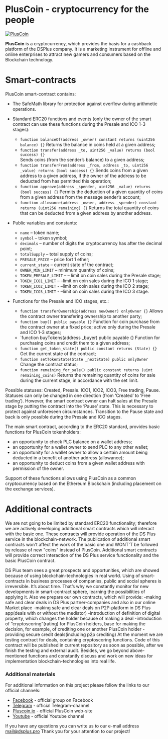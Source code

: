 # PlusCoin - cryptocurrency for the people

[![PlusCoin](https://pluscoin.io/images/dsp/pluscoin_alpha_cut.png)](https://pluscoin.io/images/dsp/pluscoin_alpha_cut.png)

**PlusCoin** is a cryptocurrency, which provides the basis for a cashback platform of the DSPlus company. It is a marketing instrument for offline and online enterprises to attract new gamers and consumers based on the Blockchain technology. 

# Smart-contracts

PlusCoin smart-contract contains:

  - The SafeMath library for protection against overflow during arithmetic operations. 

  - Standard ERC20 functions and events (only the owner of the smart contract can use these functions during the Presale and ICO 1-3 stages):
    - `function balanceOf(address _owner) constant returns (uint256 balance) {}`
    Returns the balance in coins held at a given address;
    - `function transfer(address _to, uint256 _value) returns (bool success) {}`   
    Sends coins (from the sender’s balance) to a given address;
    - `function transferFrom(address _from, address _to, uint256 _value) returns (bool success) {}`
    Sends coins from a given address to a given address, if the owner of the address to be deducted from has permitted this operation;
    - `function approve(address _spender, uint256 _value) returns (bool success) {}`
    Permits the deduction of a given quantity of coins from a given address from the message sender’s account;
    - `function allowance(address _owner, address _spender) constant returns (uint256 remaining) {}` 
    Returns the total quantity of coins that can be deducted from a given address by another address.

  - Public variables and constants:
    - `name` – token name;
    - `symbol` – token symbol;
    - `decimals` – number of digits the cryptocurrency has after the decimal point;
    - `totalSupply` – total supply of coins;
    - `PRESALE_PRICE` – price fort 1 ether;
    - `current_state` – current state of the contract;
    - `OWNER_MIN_LIMIT` – minimum quantity of coins;
    - `TOKEN_PRESALE_LIMIT` – – limit on coin sales during the Presale stage;
    - `TOKEN_ICO1_LIMIT` – –limit on coin sales during the ICO 1 stage;
    - `TOKEN_ICO2_LIMIT` - –limit on coin sales during the ICO 2 stage;
    - `TOKEN_ICO3_LIMIT` - –limit on coin sales during the ICO 3 stage.

  - Functions for the Presale and ICO stages, etc.:
    - `function transferOwnership(address newOwner) onlyOwner {}`
    Allows the contract owner transfering ownership to another party;
    - `function buy() public payable {}`
    Function for coin purchase from the contract owner at a fixed price; active only during the Presale and ICO 1-3 stages;
    - `function buyTokens(address _buyer) public payable {}
    Function for purchasing coins and credit them to a given address;
    - `function get_token_state() public constant returns (State) {}`
    Get the current state of the contract;
    - `function setTokenState(State _nextState) public onlyOwner`
    Change the contract status;
    - `function remaining_for_sale() public constant returns (uint remaining_coins)`
    Returns the remaining quantity of coins for sale during the current stage, in accordance with the set limit.
    
Possible statuses: Created, Presale. ICO1, ICO2, ICO3, Free trading, Pause. Statuses can only be changed in one direction (from ‘Created’ to ‘Free trading’). However, the smart contract owner can halt sales at the Presale stage by putting the contract into the ‘Pause’ state. This is necessary to protect against unforeseen circumstances. Transition to the Pause state and back is only possible during the Presale and ICO stages.

The main smart contract, according to the ERC20 standard, provides basic functions for PlusCoin tokenholders:
  - an opportunity to check PLC balance on a wallet address;
  - an opportunity for a wallet owner to send PLC to any other wallet;
  - an opportunity for a wallet owner to allow a certain amount being deducted in a benefit of another address (allowance);
  - an opportunity to deduct coins from a given wallet address with permission of the owner.

Support of these functions allows using PlusCoin as a common cryptocurrency based on the Ethereum Blockchain (including placement on the exchange services).

# Additional contracts

We are not going to be limited by standard ERC20 functionality; therefore we are actively developing additional smart contracts which will interact with the basic one. These contracts will provide operation of the DS Plus service in the blockchain-network. The publication of additional smart contracts won't affect the work of the basic one and WONT'T be followed by release of new "coins" instead of PlusCoin. Additional smart contracts will provide correct interaction of the DS Plus service functionality and the basic PlusCoin contract.

DS Plus team sees a great prospects and opportunities, which are showed because of using blockchain-technologies in real world. Using of smart-contracts in business processes of companies, public and social spheres is irreversible. It’s about time. That’s why we constantly monitor for new developments in smart-contract sphere, learning the possibilities of applying it. Also we prepare our own contracts, which will provide:
 -making safe and clear deals in DS Plus partner-companies and also in our online Market place
-making safe and clear deals on P2P-platform in DS Plus app(deals with or without the mediator)
-introduction of definition of digital property, which changes the holder because of making a deal
-introduction of “cryptoscoring”(rating) for PlusCoin holders, base for making the decision, for example, of crediting one or another PlusCoin holder
-providing secure credit deals(including p2p crediting)
At the moment we are testing contract for deals, containing cryptoscoring functions. Code of this contract will be published in current repository as soon as possible, after we finish the testing and external audit.
Besides, we go beyond above-mentioned functions and constantly discuss and work on new ideas for implementation blockchain-technologies into real life. 

### Additional materials
For additional information on this project please follow the links to our official channels:
* [Facebook] - official group on Facebook
* [Telegram] - official Telegram-channel
* [Pluscoin.io] - official PlusCoin web-site
* [Youtube] - official Youtube channel

If you have any questions you can write us to our e-mail address mail@dsplus.pro
Thank you for your attention to our project!


[//]: #

   [Facebook]: <https://www.facebook.com/dsplus.fork?fref=ts>
   [Telegram]: <https://t.me/joinchat/C9pDig06uYbTgoEq6N4ShQ>
   [Pluscoin.io]: <http://pluscoin.io>
   [Youtube]: <https://www.youtube.com/channel/UCeniN6CmMqp_ujbkWtSmaEA>
